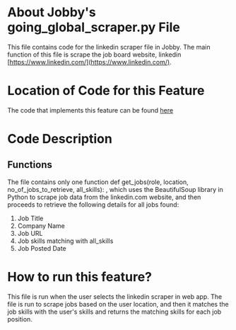 # About Jobby's going_global_scraper.py File
This file contains code for the linkedin scraper file in Jobby. The main function of this file is scrape the job board website, linkedin [https://www.linkedin.com/](https://www.linkedin.com/).

# Location of Code for this Feature
The code that implements this feature can be found [here](https://github.com/sak007/Jobby/blob/main/code/Scraper/linkedin_scraper.py)

# Code Description
## Functions

The file contains only one function 
def get_jobs(role, location, no_of_jobs_to_retrieve, all_skills):
, which uses the BeautifulSoup library in Python to scrape job data from the linkedin.com website, and then proceeds to retrieve the following details for all jobs found:

1. Job Title
2. Company Name
3. Job URL
4. Job skills matching with all_skills
5. Job Posted Date

# How to run this feature?
This file is run when the user selects the linkedin scraper in web app. The file is run to scrape jobs based on the user location, and then it matches the job skills with the user's skills and returns the matching skills for each job position. 
